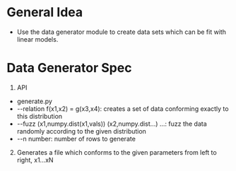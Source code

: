 # General Idea

- Use the data generator module to create data sets which can be fit with linear models.

# Data Generator Spec

1. API
 - generate.py 
  - --relation f(x1,x2) = g(x3,x4): creates a set of data conforming exactly to this distribution
  - --fuzz (x1,numpy.dist(x1,vals)) (x2,numpy.dist...) ...: fuzz the data randomly according to the given distribution
  - --n number: number of rows to generate

2. Generates a file which conforms to the given parameters from left to right, x1...xN
